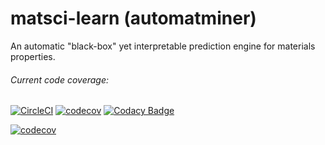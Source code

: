# matsci-learn (automatminer) 
An automatic "black-box" yet interpretable prediction engine for materials properties.

###### Current code coverage:

[![CircleCI](https://circleci.com/gh/hackingmaterials/matsci-learn.svg?style=svg)](https://circleci.com/gh/hackingmaterials/matsci-learn)
[![codecov](https://codecov.io/gh/hackingmaterials/matsci-learn/branch/master/graph/badge.svg)](https://codecov.io/gh/hackingmaterials/matsci-learn)
[![Codacy Badge](https://api.codacy.com/project/badge/Grade/aa63dd7aa85e480bbe0e924a02ad1540)](https://www.codacy.com/app/ardunn/matsci-learn?utm_source=github.com&amp;utm_medium=referral&amp;utm_content=hackingmaterials/matsci-learn&amp;utm_campaign=Badge_Grade)

[![codecov](https://codecov.io/gh/hackingmaterials/matsci-learn/branch/master/graphs/sunburst.svg)](https://codecov.io/gh/hackingmaterials/matsci-learn)
